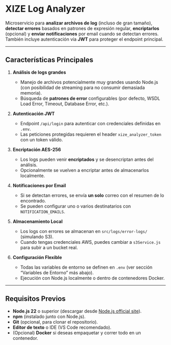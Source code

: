 # XIZE Log Analyzer

Microservicio para **analizar archivos de log** (incluso de gran tamaño), **detectar errores** basados en patrones de expresión regular, **encriptarlos** (opcional) y **enviar notificaciones** por email cuando se detectan errores. También incluye autenticación vía **JWT** para proteger el endpoint principal.

---

## Características Principales

1. **Análisis de logs grandes**  
   - Manejo de archivos potencialmente muy grandes usando Node.js (con posibilidad de streaming para no consumir demasiada memoria).  
   - Búsqueda de **patrones de error** configurables (por defecto, WSDL Load Error, Timeout, Database Error, etc.).  

2. **Autenticación JWT**  
   - Endpoint `/api/login` para autenticar con credenciales definidas en `.env`.  
   - Las peticiones protegidas requieren el header `xize_analyzer_token` con un token válido.

3. **Encriptación AES-256**  
   - Los logs pueden venir **encriptados** y se desencriptan antes del análisis.  
   - Opcionalmente se vuelven a encriptar antes de almacenarlos localmente.

4. **Notificaciones por Email**  
   - Si se detectan errores, se envía **un solo** correo con el resumen de lo encontrado.  
   - Se pueden configurar uno o varios destinatarios con `NOTIFICATION_EMAILS`.

5. **Almacenamiento Local**  
   - Los logs con errores se almacenan en `src/logs/error-logs/` (simulando S3).  
   - Cuando tengas credenciales AWS, puedes cambiar a `s3Service.js` para subir a un bucket real.

6. **Configuración Flexible**  
   - Todas las variables de entorno se definen en `.env` (ver sección “Variables de Entorno” más abajo).  
   - Ejecución con Node.js localmente o dentro de contenedores Docker.

---

## Requisitos Previos

- **Node.js 22** o superior (descargar desde [Node.js official site](https://nodejs.org)).
- **npm** (instalado junto con Node.js).
- **Git** (opcional, para clonar el repositorio).
- **Editor de texto** o IDE (VS Code recomendado).
- (Opcional) **Docker** si deseas empaquetar y correr todo en un contenedor.